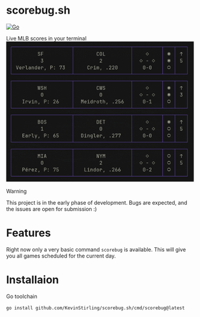 # scorebug.sh
[![Go](https://github.com/KevinStirling/scorebug.sh/actions/workflows/go.yml/badge.svg?branch=main)](https://github.com/KevinStirling/scorebug.sh/actions/workflows/go.yml)

Live MLB scores in your terminal
<img width="750" src="./sb_preview.png" />


> [!WARNING]
> This project is in the early phase of development. Bugs are expected, and the issues are open for submission :)

# Features
Right now only a very basic command `scorebug` is available. This will give you all games scheduled for the current day.


# Installaion

Go toolchain
```
go install github.com/KevinStirling/scorebug.sh/cmd/scorebug@latest
```
